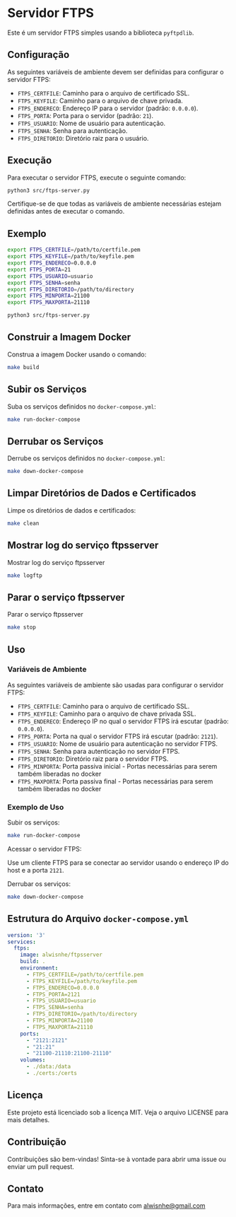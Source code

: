 # Servidor FTPS

Este é um servidor FTPS simples usando a biblioteca `pyftpdlib`.

## Configuração

As seguintes variáveis de ambiente devem ser definidas para configurar o servidor FTPS:

- `FTPS_CERTFILE`: Caminho para o arquivo de certificado SSL.
- `FTPS_KEYFILE`: Caminho para o arquivo de chave privada.
- `FTPS_ENDERECO`: Endereço IP para o servidor (padrão: `0.0.0.0`).
- `FTPS_PORTA`: Porta para o servidor (padrão: `21`).
- `FTPS_USUARIO`: Nome de usuário para autenticação.
- `FTPS_SENHA`: Senha para autenticação.
- `FTPS_DIRETORIO`: Diretório raiz para o usuário.

## Execução

Para executar o servidor FTPS, execute o seguinte comando:

```sh
python3 src/ftps-server.py
```

Certifique-se de que todas as variáveis de ambiente necessárias estejam definidas antes de executar o comando.

## Exemplo

```sh
export FTPS_CERTFILE=/path/to/certfile.pem
export FTPS_KEYFILE=/path/to/keyfile.pem
export FTPS_ENDERECO=0.0.0.0
export FTPS_PORTA=21
export FTPS_USUARIO=usuario
export FTPS_SENHA=senha
export FTPS_DIRETORIO=/path/to/directory
export FTPS_MINPORTA=21100
export FTPS_MAXPORTA=21110

python3 src/ftps-server.py
```

## Construir a Imagem Docker

Construa a imagem Docker usando o comando:

```sh
make build
```

## Subir os Serviços

Suba os serviços definidos no `docker-compose.yml`:

```sh
make run-docker-compose
```

## Derrubar os Serviços

Derrube os serviços definidos no `docker-compose.yml`:

```sh
make down-docker-compose
```

## Limpar Diretórios de Dados e Certificados

Limpe os diretórios de dados e certificados:

```sh
make clean
```

## Mostrar log do serviço ftpsserver

Mostrar log do serviço ftpsserver

```sh
make logftp
```

## Parar o serviço ftpsserver

Parar o serviço ftpsserver

```sh
make stop
```

## Uso

### Variáveis de Ambiente

As seguintes variáveis de ambiente são usadas para configurar o servidor FTPS:

- `FTPS_CERTFILE`: Caminho para o arquivo de certificado SSL.
- `FTPS_KEYFILE`: Caminho para o arquivo de chave privada SSL.
- `FTPS_ENDERECO`: Endereço IP no qual o servidor FTPS irá escutar (padrão: `0.0.0.0`).
- `FTPS_PORTA`: Porta na qual o servidor FTPS irá escutar (padrão: `2121`).
- `FTPS_USUARIO`: Nome de usuário para autenticação no servidor FTPS.
- `FTPS_SENHA`: Senha para autenticação no servidor FTPS.
- `FTPS_DIRETORIO`: Diretório raiz para o servidor FTPS.
- `FTPS_MINPORTA`: Porta passiva inicial - Portas necessárias para serem também liberadas no docker
- `FTPS_MAXPORTA`: Porta passiva final - Portas necessárias para serem também liberadas no docker

### Exemplo de Uso

Subir os serviços:

```sh
make run-docker-compose
```

Acessar o servidor FTPS:

Use um cliente FTPS para se conectar ao servidor usando o endereço IP do host e a porta `2121`.

Derrubar os serviços:

```sh
make down-docker-compose
```

## Estrutura do Arquivo `docker-compose.yml`

```yaml
version: '3'
services:
  ftps:
    image: alwisnhe/ftpsserver
    build: .
    environment:
      - FTPS_CERTFILE=/path/to/certfile.pem
      - FTPS_KEYFILE=/path/to/keyfile.pem
      - FTPS_ENDERECO=0.0.0.0
      - FTPS_PORTA=2121
      - FTPS_USUARIO=usuario
      - FTPS_SENHA=senha
      - FTPS_DIRETORIO=/path/to/directory
      - FTPS_MINPORTA=21100
      - FTPS_MAXPORTA=21110
    ports:
      - "2121:2121"
      - "21:21"
      - "21100-21110:21100-21110"
    volumes:
      - ./data:/data
      - ./certs:/certs
```

## Licença

Este projeto está licenciado sob a licença MIT. Veja o arquivo LICENSE para mais detalhes.

## Contribuição

Contribuições são bem-vindas! Sinta-se à vontade para abrir uma issue ou enviar um pull request.

## Contato

Para mais informações, entre em contato com alwisnhe@gmail.com
